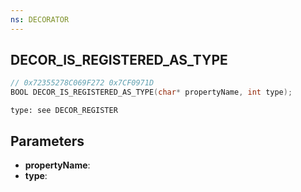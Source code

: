 ```yaml
---
ns: DECORATOR
---
```

## DECOR_IS_REGISTERED_AS_TYPE

```c
// 0x72355278C069F272 0x7CF0971D
BOOL DECOR_IS_REGISTERED_AS_TYPE(char* propertyName, int type);
```

```
type: see DECOR_REGISTER
```

## Parameters
* **propertyName**:
* **type**:
